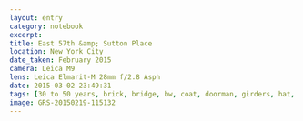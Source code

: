 ```yaml
--- 
layout: entry
category: notebook
excerpt:
title: East 57th &amp; Sutton Place
location: New York City
date_taken: February 2015
camera: Leica M9
lens: Leica Elmarit-M 28mm f/2.8 Asph
date: 2015-03-02 23:49:31
tags: [30 to 50 years, brick, bridge, bw, coat, doorman, girders, hat, man, smoke, smokestack, stoplight, vertical]
image: GRS-20150219-115132
---
```

